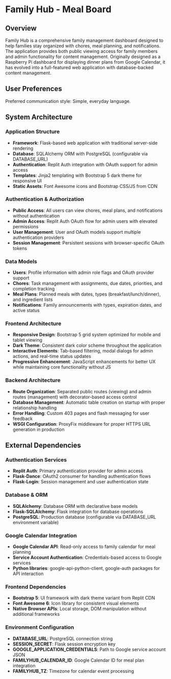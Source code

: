 # Family Hub - Meal Board

## Overview

Family Hub is a comprehensive family management dashboard designed to help families stay organized with chores, meal planning, and notifications. The application provides both public viewing access for family members and admin functionality for content management. Originally designed as a Raspberry Pi dashboard for displaying dinner plans from Google Calendar, it has evolved into a full-featured web application with database-backed content management.

## User Preferences

Preferred communication style: Simple, everyday language.

## System Architecture

### Application Structure
- **Framework**: Flask-based web application with traditional server-side rendering
- **Database**: SQLAlchemy ORM with PostgreSQL (configurable via DATABASE_URL)
- **Authentication**: Replit Auth integration with OAuth support for admin access
- **Templates**: Jinja2 templating with Bootstrap 5 dark theme for responsive UI
- **Static Assets**: Font Awesome icons and Bootstrap CSS/JS from CDN

### Authentication & Authorization
- **Public Access**: All users can view chores, meal plans, and notifications without authentication
- **Admin Access**: Replit Auth OAuth flow for admin users with elevated permissions
- **User Management**: User and OAuth models support multiple authentication providers
- **Session Management**: Persistent sessions with browser-specific OAuth tokens

### Data Models
- **Users**: Profile information with admin role flags and OAuth provider support
- **Chores**: Task management with assignments, due dates, priorities, and completion tracking
- **Meal Plans**: Planned meals with dates, types (breakfast/lunch/dinner), and ingredient lists
- **Notifications**: Family announcements with types, expiration dates, and active status

### Frontend Architecture
- **Responsive Design**: Bootstrap 5 grid system optimized for mobile and tablet viewing
- **Dark Theme**: Consistent dark color scheme throughout the application
- **Interactive Elements**: Tab-based filtering, modal dialogs for admin actions, and real-time status updates
- **Progressive Enhancement**: JavaScript enhancements for better UX while maintaining core functionality without JS

### Backend Architecture
- **Route Organization**: Separated public routes (viewing) and admin routes (management) with decorator-based access control
- **Database Management**: Automatic table creation on startup with proper relationship handling
- **Error Handling**: Custom 403 pages and flash messaging for user feedback
- **WSGI Configuration**: ProxyFix middleware for proper HTTPS URL generation in production

## External Dependencies

### Authentication Services
- **Replit Auth**: Primary authentication provider for admin access
- **Flask-Dance**: OAuth2 consumer for handling authentication flows
- **Flask-Login**: Session management and user authentication state

### Database & ORM
- **SQLAlchemy**: Database ORM with declarative base models
- **Flask-SQLAlchemy**: Flask integration for database operations
- **PostgreSQL**: Production database (configurable via DATABASE_URL environment variable)

### Google Calendar Integration
- **Google Calendar API**: Read-only access to family calendar for meal planning
- **Service Account Authentication**: Credentials-based access to Google services
- **Python libraries**: google-api-python-client, google-auth packages for API interaction

### Frontend Dependencies
- **Bootstrap 5**: UI framework with dark theme variant from Replit CDN
- **Font Awesome 6**: Icon library for consistent visual elements
- **Native Browser APIs**: Local storage, DOM manipulation without additional frameworks

### Environment Configuration
- **DATABASE_URL**: PostgreSQL connection string
- **SESSION_SECRET**: Flask session encryption key
- **GOOGLE_APPLICATION_CREDENTIALS**: Path to Google service account JSON
- **FAMILYHUB_CALENDAR_ID**: Google Calendar ID for meal plan integration
- **FAMILYHUB_TZ**: Timezone for calendar event processing